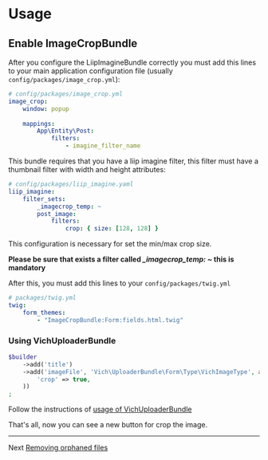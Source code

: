 Usage
=====

Enable ImageCropBundle
----------------------

After you configure the LiipImagineBundle correctly you must add this lines
to your main application configuration file (usually `config/packages/image_crop.yml`):

```yaml
# config/packages/image_crop.yml
image_crop:
    window: popup
    
    mappings:
        App\Entity\Post:
            filters:
                - imagine_filter_name
```

This bundle requires that you have a liip imagine filter, this filter must have
a thumbnail filter with width and height attributes:

```yaml
# config/packages/liip_imagine.yaml
liip_imagine:
    filter_sets:
        _imagecrop_temp: ~
        post_image:
            filters:
                crop: { size: [128, 128] }
```

This configuration is necessary for set the min/max crop size.

**Please be sure that exists a filter called *_imagecrop_temp: ~* this is mandatory**

After this, you must add this lines to your `config/packages/twig.yml`

```yaml
# packages/twig.yml
twig:
    form_themes:
        - "ImageCropBundle:Form:fields.html.twig"
```

### Using VichUploaderBundle

```php
$builder
    ->add('title')
    ->add('imageFile', 'Vich\UploaderBundle\Form\Type\VichImageType', array(
        'crop' => true,
    ))
;
```

Follow the instructions of [usage of VichUploaderBundle](https://github.com/dustin10/VichUploaderBundle/blob/master/docs/usage.md)

That's all, now you can see a new button for crop the image.

---
Next [Removing orphaned files](orphaned.md)
